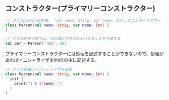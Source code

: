 ## コンストラクター(プライマリーコンストラクター)
``` kotlin
// クラスpersonの定義、　「val name: Strig, var name: Int」がコンストラクター
class Person(val name: Strig, var name: Int) {
}

// クラスを使う側では、次の様にクラスのインスタンスを生成する
val per = Person("Tom", 20)
```

プライマリーコンストラクターには処理を記述することができないので、処理があればイニシャライザをinit{}の中に記述する。
``` kotlin
// クラス定義にイニシャライザを追加
class Person(val name: Strig, var name: Int) {
  init {
    print("I`m ${name}.")
  }
} 
```
